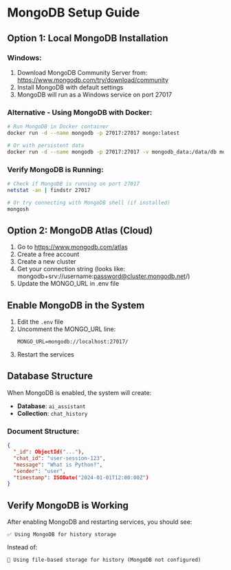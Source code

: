 # MongoDB Setup Guide

## Option 1: Local MongoDB Installation

### Windows:
1. Download MongoDB Community Server from: https://www.mongodb.com/try/download/community
2. Install MongoDB with default settings
3. MongoDB will run as a Windows service on port 27017

### Alternative - Using MongoDB with Docker:
```bash
# Run MongoDB in Docker container
docker run -d --name mongodb -p 27017:27017 mongo:latest

# Or with persistent data
docker run -d --name mongodb -p 27017:27017 -v mongodb_data:/data/db mongo:latest
```

### Verify MongoDB is Running:
```bash
# Check if MongoDB is running on port 27017
netstat -an | findstr 27017

# Or try connecting with MongoDB shell (if installed)
mongosh
```

## Option 2: MongoDB Atlas (Cloud)

1. Go to https://www.mongodb.com/atlas
2. Create a free account
3. Create a new cluster
4. Get your connection string (looks like: mongodb+srv://username:password@cluster.mongodb.net/)
5. Update the MONGO_URL in .env file

## Enable MongoDB in the System

1. Edit the `.env` file
2. Uncomment the MONGO_URL line:
   ```
   MONGO_URL=mongodb://localhost:27017/
   ```
3. Restart the services

## Database Structure

When MongoDB is enabled, the system will create:
- **Database**: `ai_assistant`
- **Collection**: `chat_history`

### Document Structure:
```json
{
  "_id": ObjectId("..."),
  "chat_id": "user-session-123",
  "message": "What is Python?",
  "sender": "user",
  "timestamp": ISODate("2024-01-01T12:00:00Z")
}
```

## Verify MongoDB is Working

After enabling MongoDB and restarting services, you should see:
```
✅ Using MongoDB for history storage
```

Instead of:
```
📁 Using file-based storage for history (MongoDB not configured)
```